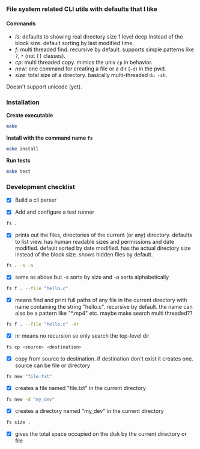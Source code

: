 ### File system related CLI utils with defaults that I like

#### Commands
- _ls_: defaults to showing real directory size 1 level deep instead of the block size. default sorting by last modified time.
- _f_: multi threaded find. recursive by default. supports simple patterns like `?`, `*` (not `[]` classes).
- _cp_: multi threaded copy. mimics the unix `cp` in behavior.
- _new_: one command for creating a file or a dir (`-d`) in the pwd.
- _size_: total size of a directory. basically multi-threaded `du -sh`.

Doesn't support unicode (yet).

### Installation
__Create executable__
```sh
make
```

__Install with the command name `fs`__
```sh
make install
```

__Run tests__
```sh
make test
```

### Development checklist
- [x] Build a cli parser

- [x] Add and configure a test runner

```sh
fs .
```
- [x] prints out the files, directories of the current (or any) directory. defaults
to list view. has human readable sizes and permissions and date modified. default
sorted by date modified. has the actual directory size instead of the block size.
shows hidden files by default.
```sh
fs . -s -a
```
- [x] same as above but -s sorts by size and -a sorts alphabetically

```sh
fs f . --file "hello.c"
```
- [x] means find and print full paths of any file in the current directory with name
containing the string "hello.c". recursive by default. the name can also be a 
pattern like "*.mp4" etc. maybe make search multi threaded??

```sh
fs f . --file "hello.c" -nr
```
- [x] nr means no recursion so only search the top-level dir

```sh
fs cp <source> <destination>
```
- [x] copy from source to destination. if destination don't exist it creates one.
source can be file or directory

```sh
fs new "file.txt"
```
- [x] creates a file named "file.txt" in the current directory

```sh
fs new -d "my_dev"
```
- [x] creates a directory named "my_dev" in the current directory

```sh
fs size .
```
- [x] gives the total space occupied on the disk by the current directory or file